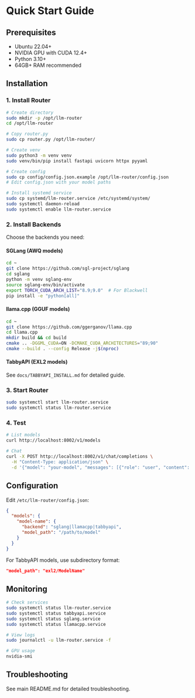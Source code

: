 # Quick Start Guide

## Prerequisites

- Ubuntu 22.04+
- NVIDIA GPU with CUDA 12.4+
- Python 3.10+
- 64GB+ RAM recommended

## Installation

### 1. Install Router

```bash
# Create directory
sudo mkdir -p /opt/llm-router
cd /opt/llm-router

# Copy router.py
sudo cp router.py /opt/llm-router/

# Create venv
sudo python3 -m venv venv
sudo venv/bin/pip install fastapi uvicorn httpx pyyaml

# Create config
sudo cp config/config.json.example /opt/llm-router/config.json
# Edit config.json with your model paths

# Install systemd service
sudo cp systemd/llm-router.service /etc/systemd/system/
sudo systemctl daemon-reload
sudo systemctl enable llm-router.service
```

### 2. Install Backends

Choose the backends you need:

#### SGLang (AWQ models)
```bash
cd ~
git clone https://github.com/sgl-project/sglang
cd sglang
python -m venv sglang-env
source sglang-env/bin/activate
export TORCH_CUDA_ARCH_LIST="8.9;9.0"  # For Blackwell
pip install -e "python[all]"
```

#### llama.cpp (GGUF models)
```bash
cd ~
git clone https://github.com/ggerganov/llama.cpp
cd llama.cpp
mkdir build && cd build
cmake .. -DGGML_CUDA=ON -DCMAKE_CUDA_ARCHITECTURES="89;90"
cmake --build . --config Release -j$(nproc)
```

#### TabbyAPI (EXL2 models)
See `docs/TABBYAPI_INSTALL.md` for detailed guide.

### 3. Start Router

```bash
sudo systemctl start llm-router.service
sudo systemctl status llm-router.service
```

### 4. Test

```bash
# List models
curl http://localhost:8002/v1/models

# Chat
curl -X POST http://localhost:8002/v1/chat/completions \
  -H "Content-Type: application/json" \
  -d '{"model": "your-model", "messages": [{"role": "user", "content": "Hi"}]}'
```

## Configuration

Edit `/etc/llm-router/config.json`:

```json
{
  "models": {
    "model-name": {
      "backend": "sglang|llamacpp|tabbyapi",
      "model_path": "/path/to/model"
    }
  }
}
```

For TabbyAPI models, use subdirectory format:
```json
"model_path": "exl2/ModelName"
```

## Monitoring

```bash
# Check services
sudo systemctl status llm-router.service
sudo systemctl status tabbyapi.service
sudo systemctl status sglang.service
sudo systemctl status llamacpp.service

# View logs
sudo journalctl -u llm-router.service -f

# GPU usage
nvidia-smi
```

## Troubleshooting

See main README.md for detailed troubleshooting.
